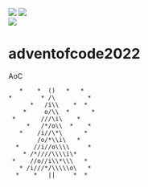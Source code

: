 ![](https://img.shields.io/badge/day%20📅-4-blue) 
![](https://img.shields.io/badge/stars%20⭐-8-yellow)	
![](https://img.shields.io/badge/days%20completed-4-red)	

# adventofcode2022


AoC
```
   *    *  ()   *   *
*        * /\         *
      *   /i\\    *  *
    *     o/\\  *      *
 *       ///\i\    *
     *   /*/o\\  *    *
   *    /i//\*\      *
        /o/*\\i\   *
  *    //i//o\\\\     *
    * /*////\\\\i\*
 *    //o//i\\*\\\   *
   * /i///*/\\\\\o\   *
  *    *   ||     *  *
  ```
